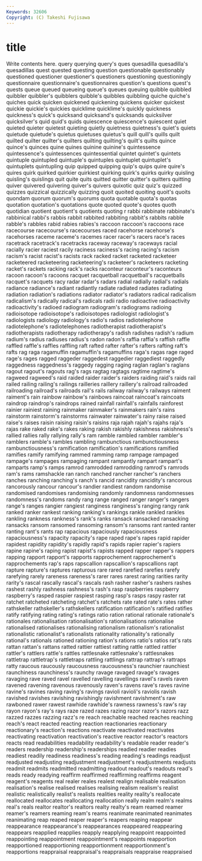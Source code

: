 ```yaml
---
Keywords: 32606 
Copyright: (C) Takeshi Fujisawa
---
```


# title

Write contents here.
 query
querying query's ques quesadilla quesadilla's quesadillas quest quested questing question
questionable questionably questioned questioner questioner's questioners questioning questioningly questionnaire questionnaire's
questionnaires question's questions quest's quests queue queued queueing queue's queues
queuing quibble quibbled quibbler quibbler's quibblers quibble's quibbles quibbling quiche
quiche's quiches quick quicken quickened quickening quickens quicker quickest quickie
quickie's quickies quicklime quicklime's quickly quickness quickness's quick's quicksand quicksand's
quicksands quicksilver quicksilver's quid quid's quids quiescence quiescence's quiescent quiet
quieted quieter quietest quieting quietly quietness quietness's quiet's quiets quietude
quietude's quietus quietuses quietus's quill quill's quills quilt quilted quilter
quilter's quilters quilting quilting's quilt's quilts quince quince's quinces quine
quines quinine quinine's quintessence quintessence's quintessences quintessential quintet quintet's quintets
quintuple quintupled quintuple's quintuples quintuplet quintuplet's quintuplets quintupling quip quipped
quipping quip's quips quire quire's quires quirk quirked quirkier quirkiest
quirking quirk's quirks quirky quisling quisling's quislings quit quite quits
quitted quitter quitter's quitters quitting quiver quivered quivering quiver's quivers
quixotic quiz quiz's quizzed quizzes quizzical quizzically quizzing quoit quoited
quoiting quoit's quoits quondam quorum quorum's quorums quota quotable quota's
quotas quotation quotation's quotations quote quoted quote's quotes quoth quotidian
quotient quotient's quotients quoting r rabbi rabbinate rabbinate's rabbinical rabbi's
rabbis rabbit rabbited rabbiting rabbit's rabbits rabble rabble's rabbles rabid
rabies rabies's raccoon raccoon's raccoons race racecourse racecourse's racecourses raced
racehorse racehorse's racehorses raceme raceme's racemes racer racer's racers race's
races racetrack racetrack's racetracks raceway raceway's raceways racial racially racier
raciest racily raciness raciness's racing racing's racism racism's racist racist's
racists rack racked racket racketed racketeer racketeered racketeering racketeering's racketeer's
racketeers racketing racket's rackets racking rack's racks raconteur raconteur's raconteurs
racoon racoon's racoons racquet racquetball racquetball's racquetballs racquet's racquets racy
radar radar's radars radial radially radial's radials radiance radiance's radiant
radiantly radiate radiated radiates radiating radiation radiation's radiations radiator radiator's
radiators radical radicalism radicalism's radically radical's radicals radii radio radioactive
radioactivity radioactivity's radioed radiogram radiogram's radiograms radioing radioisotope radioisotope's radioisotopes
radiologist radiologist's radiologists radiology radiology's radio's radios radiotelephone radiotelephone's radiotelephones
radiotherapist radiotherapist's radiotherapists radiotherapy radiotherapy's radish radishes radish's radium radium's
radius radiuses radius's radon radon's raffia raffia's raffish raffle raffled
raffle's raffles raffling raft rafted rafter rafter's rafters rafting raft's
rafts rag raga ragamuffin ragamuffin's ragamuffins raga's ragas rage raged
rage's rages ragged raggeder raggedest raggedier raggediest raggedly raggedness raggedness's
raggedy ragging raging raglan raglan's raglans ragout ragout's ragouts rag's
rags ragtag ragtags ragtime ragtime's ragweed ragweed's raid raided raider
raider's raiders raiding raid's raids rail railed railing railing's railings
railleries raillery raillery's railroad railroaded railroading railroad's railroads rail's rails
railway railway's railways raiment raiment's rain rainbow rainbow's rainbows raincoat
raincoat's raincoats raindrop raindrop's raindrops rained rainfall rainfall's rainfalls rainforest
rainier rainiest raining rainmaker rainmaker's rainmakers rain's rains rainstorm rainstorm's
rainstorms rainwater rainwater's rainy raise raised raise's raises raisin raising
raisin's raisins raja rajah rajah's rajahs raja's rajas rake raked
rake's rakes raking rakish rakishly rakishness rakishness's rallied rallies rally
rallying rally's ram ramble rambled rambler rambler's ramblers ramble's rambles
rambling rambunctious rambunctiousness rambunctiousness's ramification ramification's ramifications ramified ramifies ramify
ramifying rammed ramming ramp rampage rampaged rampage's rampages rampaging rampant
rampantly rampart rampart's ramparts ramp's ramps ramrod ramrodded ramrodding ramrod's
ramrods ram's rams ramshackle ran ranch ranched rancher rancher's ranchers
ranches ranching ranching's ranch's rancid rancidity rancidity's rancorous rancorously rancour
rancour's randier randiest random randomise randomised randomises randomising randomly randomness
randomnesses randomness's randoms randy rang range ranged ranger ranger's rangers
range's ranges rangier rangiest ranginess ranginess's ranging rangy rank ranked
ranker rankest ranking ranking's rankings rankle rankled rankles rankling rankness
rankness's rank's ranks ransack ransacked ransacking ransacks ransom ransomed ransoming
ransom's ransoms rant ranted ranter ranting rant's rants rap rapacious
rapaciously rapaciousness rapaciousness's rapacity rapacity's rape raped rape's rapes rapid
rapider rapidest rapidity rapidity's rapidly rapid's rapids rapier rapier's rapiers
rapine rapine's raping rapist rapist's rapists rapped rapper rapper's rappers
rapping rapport rapport's rapports rapprochement rapprochement's rapprochements rap's raps rapscallion
rapscallion's rapscallions rapt rapture rapture's raptures rapturous rare rared rarefied
rarefies rarefy rarefying rarely rareness rareness's rarer rares rarest raring
rarities rarity rarity's rascal rascally rascal's rascals rash rasher rasher's
rashers rashes rashest rashly rashness rashness's rash's rasp raspberries raspberry
raspberry's rasped raspier raspiest rasping rasp's rasps raspy raster rat
ratchet ratcheted ratcheting ratchet's ratchets rate rated rate's rates rather
rathskeller rathskeller's rathskellers ratification ratification's ratified ratifies ratify ratifying rating
rating's ratings ratio ration rational rationale rationale's rationales rationalisation rationalisation's
rationalisations rationalise rationalised rationalises rationalising rationalism rationalism's rationalist rationalistic rationalist's
rationalists rationality rationality's rationally rational's rationals rationed rationing ration's rations
ratio's ratios rat's rats rattan rattan's rattans ratted rattier rattiest
ratting rattle rattled rattler rattler's rattlers rattle's rattles rattlesnake rattlesnake's
rattlesnakes rattletrap rattletrap's rattletraps rattling rattlings rattrap rattrap's rattraps ratty
raucous raucously raucousness raucousness's raunchier raunchiest raunchiness raunchiness's raunchy ravage
ravaged ravage's ravages ravaging rave raved ravel ravelled ravelling ravellings
ravel's ravels raven ravened ravening ravenous ravenously raven's ravens rave's
raves ravine ravine's ravines raving raving's ravings ravioli ravioli's raviolis
ravish ravished ravishes ravishing ravishingly ravishment ravishment's raw rawboned rawer
rawest rawhide rawhide's rawness rawness's raw's ray rayon rayon's ray's
rays raze razed razes razing razor razor's razors razz razzed
razzes razzing razz's re reach reachable reached reaches reaching reach's
react reacted reacting reaction reactionaries reactionary reactionary's reaction's reactions reactivate
reactivated reactivates reactivating reactivation reactivation's reactive reactor reactor's reactors reacts
read readabilities readability readability's readable reader reader's readers readership readership's
readerships readied readier readies readiest readily readiness readiness's reading reading's
readings readjust readjusted readjusting readjustment readjustment's readjustments readjusts readmit readmits
readmitted readmitting readout readout's readouts read's reads ready readying reaffirm
reaffirmed reaffirming reaffirms reagent reagent's reagents real realer reales realest
realign realisable realisation realisation's realise realised realises realising realism realism's
realist realistic realistically realist's realists realities reality reality's reallocate reallocated
reallocates reallocating reallocation really realm realm's realms real's reals realtor
realtor's realtors realty realty's ream reamed reamer reamer's reamers reaming
ream's reams reanimate reanimated reanimates reanimating reap reaped reaper reaper's
reapers reaping reappear reappearance reappearance's reappearances reappeared reappearing reappears reapplied
reapplies reapply reapplying reappoint reappointed reappointing reappointment reappointment's reappoints reapportion
reapportioned reapportioning reapportionment reapportionment's reapportions reappraisal reappraisal's reappraisals reappraise reappraised

